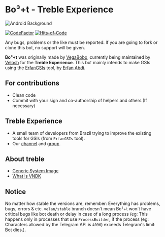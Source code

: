 # Bo³+t - Treble Experience

![Android Background](https://i.imgur.com/gDeUsDm_d.webp?maxwidth=760&fidelity=grand)

[![CodeFactor](https://www.codefactor.io/repository/github/trebleexperience/bot3/badge)](https://www.codefactor.io/repository/github/trebleexperience/bot3) [![Hits-of-Code](https://hitsofcode.com/github/trebleexperience/bot3?branch=velan/stable)](https://hitsofcode.com/github/trebleexperience/bot3/view)

Any bugs, problems or the like must be reported. If you are going to fork or clone this bot, no support will be given.

**Bo³+t** was originally made by [VegaBobo](https://github.com/VegaBobo), currently being maintained by [Velosh](https://github.com/Velosh) for the **Treble Experience**. This bot mainly intends to make GSIs using the [ErfanGSIs](https://github.com/erfanoabdi/ErfanGSIs) tool, by [Erfan Abdi](https://github.com/erfanoabdi).

## For contributions
* Clean code
* Commit with your sign and co-authorship of helpers and others (If necessary)

## Treble Experience
* A small team of developers from Brazil trying to improve the existing tools for GSIs (from `ErfanGSIs` tool).
* Our [channel](https://t.me/TrebleExperience) and [group](https://t.me/TrebleExperience_chat).

## About treble
* [Generic System Image](https://source.android.com/setup/build/gsi)
* [What is VNDK](https://source.android.com/devices/architecture/vndk)

## Notice
No matter how stable the versions are, remember: Everything has problems, bugs, errors & etc. `velan/stable` branch doesn't mean Bo³+t won't have critical bugs like bot death or delay in case of a long process (eg: This happens only in processes that use `ProcessBuilder`, if the process (eg: Characters allowed by the Telegram API is `4096`) exceeds Telegram's limit: Bot dies.).
